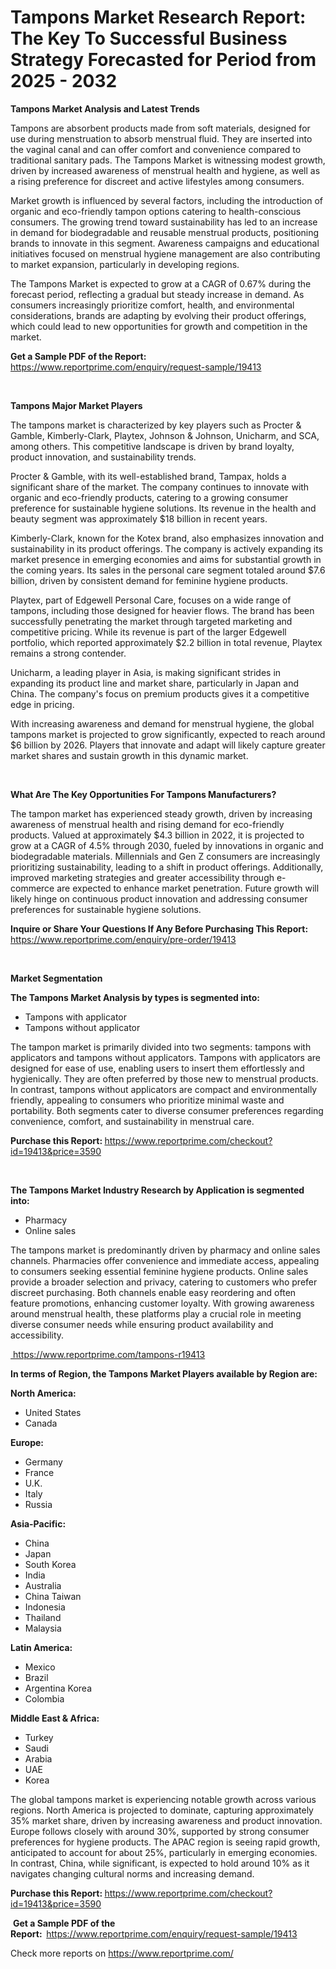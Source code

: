 <p><h1>Tampons Market Research Report: The Key To Successful Business Strategy Forecasted for Period from 2025 - 2032</h1></p><p><strong>Tampons Market Analysis and Latest Trends</strong></p>
<p><p>Tampons are absorbent products made from soft materials, designed for use during menstruation to absorb menstrual fluid. They are inserted into the vaginal canal and can offer comfort and convenience compared to traditional sanitary pads. The Tampons Market is witnessing modest growth, driven by increased awareness of menstrual health and hygiene, as well as a rising preference for discreet and active lifestyles among consumers.</p><p>Market growth is influenced by several factors, including the introduction of organic and eco-friendly tampon options catering to health-conscious consumers. The growing trend toward sustainability has led to an increase in demand for biodegradable and reusable menstrual products, positioning brands to innovate in this segment. Awareness campaigns and educational initiatives focused on menstrual hygiene management are also contributing to market expansion, particularly in developing regions.</p><p>The Tampons Market is expected to grow at a CAGR of 0.67% during the forecast period, reflecting a gradual but steady increase in demand. As consumers increasingly prioritize comfort, health, and environmental considerations, brands are adapting by evolving their product offerings, which could lead to new opportunities for growth and competition in the market.</p></p>
<p><strong>Get a Sample PDF of the Report:&nbsp;</strong> <a href="https://www.reportprime.com/enquiry/request-sample/19413?utm_campaign=3505&utm_medium=2&utm_source=Github&utm_content=ia&utm_term=19032025&utm_id=tampons">https://www.reportprime.com/enquiry/request-sample/19413</a></p>
<p>&nbsp;</p>
<p><strong>Tampons Major Market Players</strong></p>
<p><p>The tampons market is characterized by key players such as Procter & Gamble, Kimberly-Clark, Playtex, Johnson & Johnson, Unicharm, and SCA, among others. This competitive landscape is driven by brand loyalty, product innovation, and sustainability trends.</p><p>Procter & Gamble, with its well-established brand, Tampax, holds a significant share of the market. The company continues to innovate with organic and eco-friendly products, catering to a growing consumer preference for sustainable hygiene solutions. Its revenue in the health and beauty segment was approximately $18 billion in recent years.</p><p>Kimberly-Clark, known for the Kotex brand, also emphasizes innovation and sustainability in its product offerings. The company is actively expanding its market presence in emerging economies and aims for substantial growth in the coming years. Its sales in the personal care segment totaled around $7.6 billion, driven by consistent demand for feminine hygiene products.</p><p>Playtex, part of Edgewell Personal Care, focuses on a wide range of tampons, including those designed for heavier flows. The brand has been successfully penetrating the market through targeted marketing and competitive pricing. While its revenue is part of the larger Edgewell portfolio, which reported approximately $2.2 billion in total revenue, Playtex remains a strong contender.</p><p>Unicharm, a leading player in Asia, is making significant strides in expanding its product line and market share, particularly in Japan and China. The company's focus on premium products gives it a competitive edge in pricing.</p><p>With increasing awareness and demand for menstrual hygiene, the global tampons market is projected to grow significantly, expected to reach around $6 billion by 2026. Players that innovate and adapt will likely capture greater market shares and sustain growth in this dynamic market.</p></p>
<p>&nbsp;</p>
<p><strong>What Are The Key Opportunities For Tampons Manufacturers?</strong></p>
<p><p>The tampon market has experienced steady growth, driven by increasing awareness of menstrual health and rising demand for eco-friendly products. Valued at approximately $4.3 billion in 2022, it is projected to grow at a CAGR of 4.5% through 2030, fueled by innovations in organic and biodegradable materials. Millennials and Gen Z consumers are increasingly prioritizing sustainability, leading to a shift in product offerings. Additionally, improved marketing strategies and greater accessibility through e-commerce are expected to enhance market penetration. Future growth will likely hinge on continuous product innovation and addressing consumer preferences for sustainable hygiene solutions.</p></p>
<p><strong>Inquire or Share Your Questions If Any Before Purchasing This Report:</strong> <a href="https://www.reportprime.com/enquiry/pre-order/19413?utm_campaign=3505&utm_medium=2&utm_source=Github&utm_content=ia&utm_term=19032025&utm_id=tampons">https://www.reportprime.com/enquiry/pre-order/19413</a></p>
<p>&nbsp;</p>
<p><strong>Market Segmentation</strong></p>
<p><strong>The Tampons Market Analysis by types is segmented into:</strong></p>
<p><ul><li>Tampons with applicator</li><li>Tampons without applicator</li></ul></p>
<p><p>The tampon market is primarily divided into two segments: tampons with applicators and tampons without applicators. Tampons with applicators are designed for ease of use, enabling users to insert them effortlessly and hygienically. They are often preferred by those new to menstrual products. In contrast, tampons without applicators are compact and environmentally friendly, appealing to consumers who prioritize minimal waste and portability. Both segments cater to diverse consumer preferences regarding convenience, comfort, and sustainability in menstrual care.</p></p>
<p><strong>Purchase this Report:&nbsp;</strong><a href="https://www.reportprime.com/checkout?id=19413&price=3590&utm_campaign=3505&utm_medium=2&utm_source=Github&utm_content=ia&utm_term=19032025&utm_id=tampons">https://www.reportprime.com/checkout?id=19413&price=3590</a></p>
<p>&nbsp;</p>
<p><strong>The Tampons Market Industry Research by Application is segmented into:</strong></p>
<p><ul><li>Pharmacy</li><li>Online sales</li></ul></p>
<p><p>The tampons market is predominantly driven by pharmacy and online sales channels. Pharmacies offer convenience and immediate access, appealing to consumers seeking essential feminine hygiene products. Online sales provide a broader selection and privacy, catering to customers who prefer discreet purchasing. Both channels enable easy reordering and often feature promotions, enhancing customer loyalty. With growing awareness around menstrual health, these platforms play a crucial role in meeting diverse consumer needs while ensuring product availability and accessibility.</p></p>
<p><a href="https://www.reportprime.com/tampons-r19413?utm_campaign=3505&utm_medium=2&utm_source=Github&utm_content=ia&utm_term=19032025&utm_id=tampons">&nbsp;https://www.reportprime.com/tampons-r19413</a></p>
<p><strong>In terms of Region, the Tampons Market Players available by Region are:</strong></p>
<p>
    <p> <strong> North America: </strong>
        <ul>
            <li>United States</li>
            <li>Canada</li>
        </ul>
        </p> 
    <p> <strong> Europe: </strong>
        <ul>
            <li>Germany</li>
            <li>France</li>
            <li>U.K.</li>
            <li>Italy</li>
            <li>Russia</li>
        </ul>
        </p> 
    <p> <strong> Asia-Pacific: </strong>
        <ul>
            <li>China</li>
            <li>Japan</li>
            <li>South Korea</li>
            <li>India</li>
            <li>Australia</li>
            <li>China Taiwan</li>
            <li>Indonesia</li>
            <li>Thailand</li>
            <li>Malaysia</li>
        </ul>
        </p> 
    <p> <strong> Latin America: </strong>
        <ul>
            <li>Mexico</li>
            <li>Brazil</li>
            <li>Argentina Korea</li>
            <li>Colombia</li>
        </ul>
        </p> 
    <p> <strong> Middle East & Africa: </strong>
        <ul>
            <li>Turkey</li>
            <li>Saudi</li>
            <li>Arabia</li>
            <li>UAE</li>
            <li>Korea</li>
        </ul>
    </p>
    </p>
<p><p>The global tampons market is experiencing notable growth across various regions. North America is projected to dominate, capturing approximately 35% market share, driven by increasing awareness and product innovation. Europe follows closely with around 30%, supported by strong consumer preferences for hygiene products. The APAC region is seeing rapid growth, anticipated to account for about 25%, particularly in emerging economies. In contrast, China, while significant, is expected to hold around 10% as it navigates changing cultural norms and increasing demand.</p></p>
<p><strong>Purchase this Report: </strong><a href="https://www.reportprime.com/checkout?id=19413&price=3590&utm_campaign=3505&utm_medium=2&utm_source=Github&utm_content=ia&utm_term=19032025&utm_id=tampons">https://www.reportprime.com/checkout?id=19413&price=3590</a></p>
<p>&nbsp;<strong>Get a Sample PDF of the Report:&nbsp;&nbsp;</strong><a href="https://www.reportprime.com/enquiry/request-sample/19413?utm_campaign=3505&utm_medium=2&utm_source=Github&utm_content=ia&utm_term=19032025&utm_id=tampons">https://www.reportprime.com/enquiry/request-sample/19413</a></p>
<p><strong></strong></p>
<p>Check more reports on <a href="https://www.reportprime.com/?utm_campaign=3505&utm_medium=2&utm_source=Github&utm_content=ia&utm_term=19032025&utm_id=tampons">https://www.reportprime.com/</a></p>